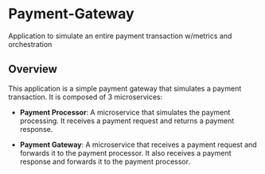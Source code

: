 # Payment-Gateway

 Application to simulate an entire payment transaction w/metrics and orchestration

## Overview

This application is a simple payment gateway that simulates a payment transaction. It is composed of 3 microservices:

- **Payment Processor**: A microservice that simulates the payment processing. It receives a payment request and returns a payment response.

- **Payment Gateway**: A microservice that receives a payment request and forwards it to the payment processor. It also receives a payment response and forwards it to the payment processor.